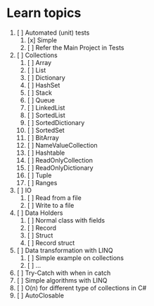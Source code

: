 # Learn topics

1. [ ] Automated (unit) tests
   1. [x] Simple
   2. [ ] Refer the Main Project in Tests
2. [ ] Collections
   1. [ ] Array
   2. [ ] List
   3. [ ] Dictionary
   4. [ ] HashSet
   5. [ ] Stack
   6. [ ] Queue
   7. [ ] LinkedList
   8. [ ] SortedList
   9. [ ] SortedDictionary
   10. [ ] SortedSet
   11. [ ] BitArray
   12. [ ] NameValueCollection
   13. [ ] Hashtable
   14. [ ] ReadOnlyCollection
   15. [ ] ReadOnlyDictionary
   16. [ ] Tuple
   17. [ ] Ranges
3. [ ] IO
   1. [ ] Read from a file
   2. [ ] Write to a file
4. [ ] Data Holders
   1. [ ] Normal class with fields
   2. [ ] Record
   3. [ ] Struct
   4. [ ] Record struct
5. [ ] Data transformation with LINQ
   1. [ ] Simple example on collections
   2. [ ] ...
6. [ ] Try-Catch with when in catch
7. [ ] Simple algorithms with LINQ
8. [ ] O(n) for different type of collections in C#
9. [ ] AutoClosable